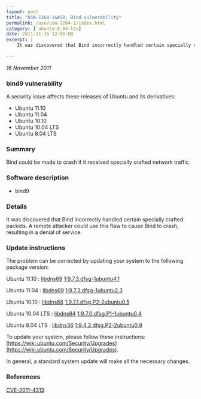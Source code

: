 ```yaml
---
layout: post
title: "USN-1264-1&#58; Bind vulnerability"
permalink: /usn/usn-1264-1/index.html
category: [ ubuntu-8.04-lts]
date: 2011-11-16 12:00:00
excerpt: |
    It was discovered that Bind incorrectly handled certain specially crafted packets. A remote attacker could use this flaw to cause Bind to crash, resulting in a denial of service. 
    
--- 
```

 
 

*16 November 2011*

### bind9 vulnerability

A security issue affects these releases of Ubuntu and its derivatives:

* Ubuntu 11.10
* Ubuntu 11.04
* Ubuntu 10.10
* Ubuntu 10.04 LTS
* Ubuntu 8.04 LTS

### Summary

Bind could be made to crash if it received specially crafted network traffic.

### Software description

* bind9 

### Details

It was discovered that Bind incorrectly handled certain specially crafted packets. A remote attacker could use this flaw to cause Bind to crash, resulting in a denial of service. 

### Update instructions

The problem can be corrected by updating your system to the following package version:

Ubuntu 11.10
 : [libdns69](https://launchpad.net/ubuntu/+source/bind9) <span> [1:9.7.3.dfsg-1ubuntu4.1](https://launchpad.net/ubuntu/+source/bind9/1:9.7.3.dfsg-1ubuntu4.1) </span> 

Ubuntu 11.04
 : [libdns69](https://launchpad.net/ubuntu/+source/bind9) <span> [1:9.7.3.dfsg-1ubuntu2.3](https://launchpad.net/ubuntu/+source/bind9/1:9.7.3.dfsg-1ubuntu2.3) </span> 

Ubuntu 10.10
 : [libdns66](https://launchpad.net/ubuntu/+source/bind9) <span> [1:9.7.1.dfsg.P2-2ubuntu0.5](https://launchpad.net/ubuntu/+source/bind9/1:9.7.1.dfsg.P2-2ubuntu0.5) </span> 

Ubuntu 10.04 LTS
 : [libdns64](https://launchpad.net/ubuntu/+source/bind9) <span> [1:9.7.0.dfsg.P1-1ubuntu0.4](https://launchpad.net/ubuntu/+source/bind9/1:9.7.0.dfsg.P1-1ubuntu0.4) </span> 

Ubuntu 8.04 LTS
 : [libdns36](https://launchpad.net/ubuntu/+source/bind9) <span> [1:9.4.2.dfsg.P2-2ubuntu0.9](https://launchpad.net/ubuntu/+source/bind9/1:9.4.2.dfsg.P2-2ubuntu0.9) </span> 

To update your system, please follow these instructions: [https://wiki.ubuntu.com/Security/Upgrades](https://wiki.ubuntu.com/Security/Upgrades).

In general, a standard system update will make all the necessary changes. 

### References

 
 [CVE-2011-4313](http://people.ubuntu.com/~ubuntu-security/cve/CVE-2011-4313)
 

